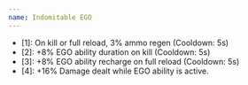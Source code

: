 ```yaml
---
name: Indomitable EGO
---
```


- [1]: On kill or full reload, 3% ammo regen (Cooldown: 5s)
- [2]: +8% EGO ability duration on kill (Cooldown: 5s)
- [3]: +8% EGO ability recharge on full reload (Cooldown: 5s)
- [4]: +16% Damage dealt while EGO ability is active.
